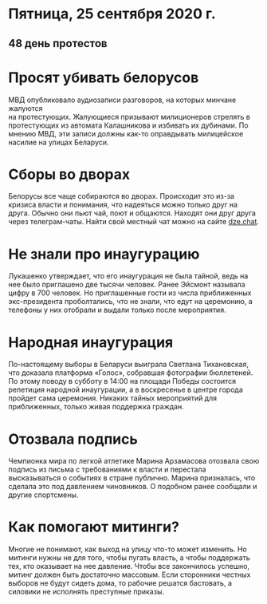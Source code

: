 # Пятница, 25 сентября 2020 г.
## 48 день протестов

# Просят убивать белорусов

МВД опубликовало аудиозаписи разговоров, на которых минчане жалуются  
на протестующих. Жалующиеся призывают милиционеров стрелять в протестующих из автомата Калашникова и избивать их дубинами. По мнению МВД, эти записи должны как-то оправдывать милицейское насилие на улицах Беларуси.

# Сборы во дворах

Белорусы все чаще собираются во дворах. Происходит это из-за кризиса власти и понимания, что надеяться можно только друг на друга. Обычно они пьют чай, поют и общаются. Находят они друг друга через телеграм-чаты. Найти свой местный чат можно на сайте [dze.chat](https://dze.chat).

# Не знали про инаугурацию

Лукашенко утверждает, что его инаугурация не была тайной, ведь на нее было приглашено две тысячи человек. Ранее Эйсмонт называла цифру в 700 человек. Но приглашенные гости из числа приближенных экс-президента проболтались, что не знали, что едут на церемонию, а телефоны у них отобрали и выдали только после мероприятия.

# Народная инаугурация

По-настоящему выборы в Беларуси выиграла Светлана Тихановская, что доказала платформа «Голос», собравшая фотографии бюллетеней. По этому поводу в субботу в 14:00 на площади Победы состоится репетиция народной инаугурации, а в воскресенье в центре города пройдет сама церемония. Никаких тайных мероприятий для приближенных, только живая поддержка граждан.

# Отозвала подпись

Чемпионка мира по легкой атлетике Марина Арзамасова отозвала свою подпись из письма с требованиями к власти и перестала высказываться о событиях в стране публично. Марина призналась, что сделала это под давлением чиновников. О подобном ранее сообщали и другие спортсмены.

# Как помогают митинги?

Многие не понимают, как выход на улицу что-то может изменить. Но митинги нужны не для того, чтобы пугать власть, а чтобы поддержать тех, кто оказывает на нее давление. Чтобы все закончилось успешно, митинг должен быть достаточно массовым. Если сторонники честных выборов не будут сидеть дома, то рабочие решатся бастовать, а силовики не исполнять преступные приказы.
